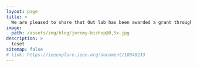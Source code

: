 ```yaml
---
layout: page
title: >
  We are pleased to share that Out lab has been awarded a grant through the NRF Young Researcher Program! The research project is titled "Secure ICT: Privacy-Preserving Distributed AI Technologies".
image: 
  path: /assets/img/blog/jeremy-bishop@0,5x.jpg
description: >
  teset
sitemap: false
# link: https://ieeexplore.ieee.org/document/10946233
---
```

